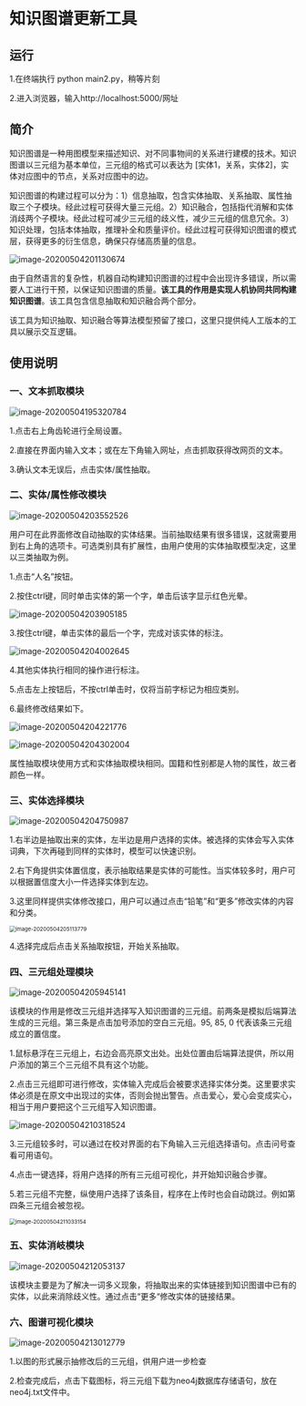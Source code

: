 # 知识图谱更新工具

## 运行

1.在终端执行 python main2.py，稍等片刻

2.进入浏览器，输入http://localhost:5000/网址

## 简介

知识图谱是一种用图模型来描述知识、对不同事物间的关系进行建模的技术。知识图谱以三元组为基本单位，三元组的格式可以表达为 [实体1，关系，实体2]，实体对应图中的节点，关系对应图中的边。

知识图谱的构建过程可以分为：1）信息抽取，包含实体抽取、关系抽取、属性抽取三个子模块。经此过程可获得大量三元组。2）知识融合，包括指代消解和实体消歧两个子模块。经此过程可减少三元组的歧义性，减少三元组的信息冗余。3）知识处理，包括本体抽取，推理补全和质量评价。经此过程可获得知识图谱的模式层，获得更多的衍生信息，确保只存储高质量的信息。

<img src="./img/image-20200504201130674.png" alt="image-20200504201130674"  />

由于自然语言的复杂性，机器自动构建知识图谱的过程中会出现许多错误，所以需要人工进行干预，以保证知识图谱的质量。**该工具的作用是实现人机协同共同构建知识图谱**。该工具包含信息抽取和知识融合两个部分。

该工具为知识抽取、知识融合等算法模型预留了接口，这里只提供纯人工版本的工具以展示交互逻辑。

## 使用说明

### 一、文本抓取模块

![image-20200504195320784](./img/image-20200504195320784.png)

1.点击右上角齿轮进行全局设置。

2.直接在界面内输入文本；或在左下角输入网址，点击抓取获得改网页的文本。

3.确认文本无误后，点击实体/属性抽取。

### 二、实体/属性修改模块

![image-20200504203552526](./img/image-20200504203552526.png)

用户可在此界面修改自动抽取的实体结果。当前抽取结果有很多错误，这就需要用到右上角的选项卡。可选类别具有扩展性，由用户使用的实体抽取模型决定，这里以三类抽取为例。

1.点击“人名”按钮。

2.按住ctrl键，同时单击实体的第一个字，单击后该字显示红色光晕。

![image-20200504203905185](./img/image-20200504203905185.png)

3.按住ctrl键，单击实体的最后一个字，完成对该实体的标注。

![image-20200504204002645](./img/image-20200504204002645.png)

4.其他实体执行相同的操作进行标注。

5.点击左上按钮后，不按ctrl单击时，仅将当前字标记为相应类别。

6.最终修改结果如下。

![image-20200504204221776](./img/image-20200504204221776.png)

![image-20200504204302004](./img/image-20200504204302004.png)

属性抽取模块使用方式和实体抽取模块相同。国籍和性别都是人物的属性，故三者颜色一样。

### 三、实体选择模块

![image-20200504204750987](./img/image-20200504204750987.png)

1.右半边是抽取出来的实体，左半边是用户选择的实体。被选择的实体会写入实体词典，下次再碰到同样的实体时，模型可以快速识别。

2.右下角提供实体置信度，表示抽取结果是实体的可能性。当实体较多时，用户可以根据置信度大小一件选择实体到左边。

3.这里同样提供实体修改接口，用户可以通过点击“铅笔”和“更多”修改实体的内容和分类。

<img src="./img/image-20200504205113779.png" alt="image-20200504205113779" style="zoom: 67%;" />

4.选择完成后点击关系抽取按钮，开始关系抽取。

### 四、三元组处理模块

![image-20200504205945141](./img/image-20200504205945141.png)

该模块的作用是修改三元组并选择写入知识图谱的三元组。前两条是模拟后端算法生成的三元组。第三条是点击加号添加的空白三元组。95, 85, 0 代表该条三元组成立的置信度。

1.鼠标悬浮在三元组上，右边会高亮原文出处。出处位置由后端算法提供，所以用户添加的第三个三元组不具有这个功能。

2.点击三元组即可进行修改，实体输入完成后会被要求选择实体分类。这里要求实体必须是在原文中出现过的实体，否则会抛出警告。点击爱心，爱心会变成实心，相当于用户要把这个三元组写入知识图谱。

![image-20200504210318524](./img/image-20200504210318524.png)

3.三元组较多时，可以通过在校对界面的右下角输入三元组选择语句。点击问号查看可用语句。

4.点击一键选择，将用户选择的所有三元组可视化，并开始知识融合步骤。

5.若三元组不完整，纵使用户选择了该条目，程序在上传时也会自动跳过。例如第四条三元组会被忽视。

<img src="./img/image-20200504211033154.png" alt="image-20200504211033154" style="zoom:67%;" />

### 五、实体消岐模块

![image-20200504212053137](./img/image-20200504212053137.png)

该模块主要是为了解决一词多义现象，将抽取出来的实体链接到知识图谱中已有的实体，以此来消除歧义性。通过点击“更多“修改实体的链接结果。

### 六、图谱可视化模块

![image-20200504213012779](./img/image-20200504213012779.png)

1.以图的形式展示抽修改后的三元组，供用户进一步检查

2.检查完成后，点击下载图标，将三元组下载为neo4j数据库存储语句，放在neo4j.txt文件中。

